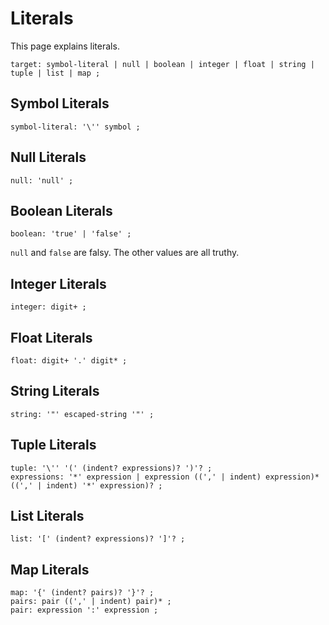 # Literals

This page explains literals.

    target: symbol-literal | null | boolean | integer | float | string | tuple | list | map ;

## Symbol Literals

    symbol-literal: '\'' symbol ;

## Null Literals

    null: 'null' ;

## Boolean Literals

    boolean: 'true' | 'false' ;

`null` and `false` are falsy. The other values are all truthy.

## Integer Literals

    integer: digit+ ;

## Float Literals

    float: digit+ '.' digit* ;

## String Literals

    string: '"' escaped-string '"' ;

## Tuple Literals

    tuple: '\'' '(' (indent? expressions)? ')'? ;
    expressions: '*' expression | expression ((',' | indent) expression)* ((',' | indent) '*' expression)? ;

## List Literals

    list: '[' (indent? expressions)? ']'? ;

## Map Literals

    map: '{' (indent? pairs)? '}'? ;
    pairs: pair ((',' | indent) pair)* ;
    pair: expression ':' expression ;
